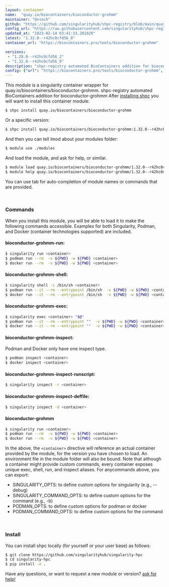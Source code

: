 ```yaml
---
layout: container
name:  "quay.io/biocontainers/bioconductor-grohmm"
maintainer: "@vsoch"
github: "https://github.com/singularityhub/shpc-registry/blob/main/quay.io/biocontainers/bioconductor-grohmm/container.yaml"
config_url: "https://raw.githubusercontent.com/singularityhub/shpc-registry/main/quay.io/biocontainers/bioconductor-grohmm/container.yaml"
updated_at: "2023-02-14 03:41:33.201020"
latest: "1.32.0--r42hc0cfd56_0"
container_url: "https://biocontainers.pro/tools/bioconductor-grohmm"

versions:
 - "1.28.0--r41hc0cfd56_2"
 - "1.32.0--r42hc0cfd56_0"
description: "shpc-registry automated BioContainers addition for bioconductor-grohmm"
config: {"url": "https://biocontainers.pro/tools/bioconductor-grohmm", "maintainer": "@vsoch", "description": "shpc-registry automated BioContainers addition for bioconductor-grohmm", "latest": {"1.32.0--r42hc0cfd56_0": "sha256:5c52599b9ad2a67bd4f4616c5cad8266575c230726fd4c3c403be2c80da39dc8"}, "tags": {"1.28.0--r41hc0cfd56_2": "sha256:562e3045ce67119223be37fdc69bac8f2c41c27249a01596135de0be37d1d167", "1.32.0--r42hc0cfd56_0": "sha256:5c52599b9ad2a67bd4f4616c5cad8266575c230726fd4c3c403be2c80da39dc8"}, "docker": "quay.io/biocontainers/bioconductor-grohmm"}
---
```


This module is a singularity container wrapper for quay.io/biocontainers/bioconductor-grohmm.
shpc-registry automated BioContainers addition for bioconductor-grohmm
After [installing shpc](#install) you will want to install this container module:


```bash
$ shpc install quay.io/biocontainers/bioconductor-grohmm
```

Or a specific version:

```bash
$ shpc install quay.io/biocontainers/bioconductor-grohmm:1.32.0--r42hc0cfd56_0
```

And then you can tell lmod about your modules folder:

```bash
$ module use ./modules
```

And load the module, and ask for help, or similar.

```bash
$ module load quay.io/biocontainers/bioconductor-grohmm/1.32.0--r42hc0cfd56_0
$ module help quay.io/biocontainers/bioconductor-grohmm/1.32.0--r42hc0cfd56_0
```

You can use tab for auto-completion of module names or commands that are provided.

<br>

### Commands

When you install this module, you will be able to load it to make the following commands accessible.
Examples for both Singularity, Podman, and Docker (container technologies supported) are included.

#### bioconductor-grohmm-run:

```bash
$ singularity run <container>
$ podman run --rm  -v ${PWD} -w ${PWD} <container>
$ docker run --rm  -v ${PWD} -w ${PWD} <container>
```

#### bioconductor-grohmm-shell:

```bash
$ singularity shell -s /bin/sh <container>
$ podman run --it --rm --entrypoint /bin/sh  -v ${PWD} -w ${PWD} <container>
$ docker run --it --rm --entrypoint /bin/sh  -v ${PWD} -w ${PWD} <container>
```

#### bioconductor-grohmm-exec:

```bash
$ singularity exec <container> "$@"
$ podman run --it --rm --entrypoint ""  -v ${PWD} -w ${PWD} <container> "$@"
$ docker run --it --rm --entrypoint ""  -v ${PWD} -w ${PWD} <container> "$@"
```

#### bioconductor-grohmm-inspect:

Podman and Docker only have one inspect type.

```bash
$ podman inspect <container>
$ docker inspect <container>
```

#### bioconductor-grohmm-inspect-runscript:

```bash
$ singularity inspect -r <container>
```

#### bioconductor-grohmm-inspect-deffile:

```bash
$ singularity inspect -d <container>
```



#### bioconductor-grohmm

```bash
$ singularity run <container>
$ podman run --rm  -v ${PWD} -w ${PWD} <container>
$ docker run --rm  -v ${PWD} -w ${PWD} <container>
```


In the above, the `<container>` directive will reference an actual container provided
by the module, for the version you have chosen to load. An environment file in the
module folder will also be bound. Note that although a container
might provide custom commands, every container exposes unique exec, shell, run, and
inspect aliases. For anycommands above, you can export:

 - SINGULARITY_OPTS: to define custom options for singularity (e.g., --debug)
 - SINGULARITY_COMMAND_OPTS: to define custom options for the command (e.g., -b)
 - PODMAN_OPTS: to define custom options for podman or docker
 - PODMAN_COMMAND_OPTS: to define custom options for the command

<br>

### Install

You can install shpc locally (for yourself or your user base) as follows:

```bash
$ git clone https://github.com/singularityhub/singularity-hpc
$ cd singularity-hpc
$ pip install -e .
```

Have any questions, or want to request a new module or version? [ask for help!](https://github.com/singularityhub/singularity-hpc/issues)
